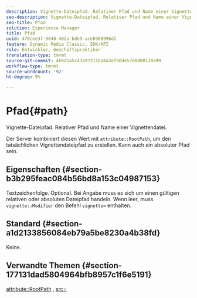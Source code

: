 ```yaml
---
description: Vignette-Dateipfad. Relativer Pfad und Name einer Vignettendatei.
seo-description: Vignette-Dateipfad. Relativer Pfad und Name einer Vignettendatei.
seo-title: Pfad
solution: Experience Manager
title: Pfad
uuid: 470cee37-9840-402a-bde5-ace8988996d2
feature: Dynamic Media Classic, SDK/API
role: Entwickler, Geschäftspraktiker
translation-type: tm+mt
source-git-commit: 469d1a5c43a972116a8a2efb0de5708800130a99
workflow-type: tm+mt
source-wordcount: '92'
ht-degree: 9%

---
```



# Pfad{#path}

Vignette-Dateipfad. Relativer Pfad und Name einer Vignettendatei.

Der Server kombiniert diesen Wert mit `attribute::RootPath`, um den tatsächlichen Vignettendateipfad zu erstellen. Kann auch ein absoluter Pfad sein.

## Eigenschaften {#section-b3b295feac084b56bd8a153c04987153}

Textzeichenfolge. Optional. Bei Angabe muss es sich um einen gültigen relativen oder absoluten Dateipfad handeln. Wenn leer, muss `vignette::Modifier` den Befehl `vignette=` enthalten.

## Standard {#section-a1d2133856084eb79a5be8230a4b38fd}

Keine.

## Verwandte Themen {#section-177131dad5804964bfb8957c1f6e5191}

[attribute::RootPath](../../../../../ir-api/material-cat/image-rendering-api-ref/c-ir-material-catalog/c-ir-attributes-reference/r-ir-rootpath.md#reference-a4d7c96b62e14fcbad1740c702f160f3) ,  [src=](../../../../../ir-api/http-protocol/image-rendering-api-ref/c-ir-http-protocol-ref/c-ir-http-protocol-command-reference/r-ir-src.md#reference-62c98abad22149d68d405ed6aaff8272)
